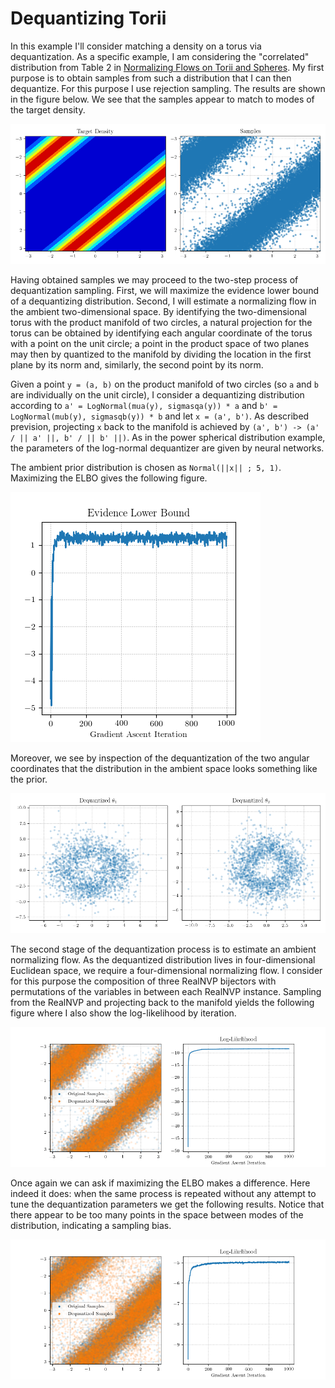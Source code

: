 # Dequantizing Torii

In this example I'll consider matching a density on a torus via dequantization. As a specific example, I am considering the "correlated" distribution from Table 2 in [Normalizing Flows on Torii and Spheres](https://arxiv.org/abs/2002.02428). My first purpose is to obtain samples from such a distribution that I can then dequantize. For this purpose I use rejection sampling. The results are shown in the figure below. We see that the samples appear to match to modes of the target density.

![Rejection Sampling on Torus](images/density-rejection-sampling.png)

Having obtained samples we may proceed to the two-step process of dequantization sampling. First, we will maximize the evidence lower bound of a dequantizing distribution. Second, I will estimate a normalizing flow in the ambient two-dimensional space. By identifying the two-dimensional torus with the product manifold of two circles, a natural projection for the torus can be obtained by identifying each angular coordinate of the torus with a point on the unit circle; a point in the product space of two planes may then by quantized to the manifold by dividing the location in the first plane by its norm and, similarly, the second point by its norm.

Given a point `y = (a, b)` on the product manifold of two circles (so `a` and `b` are individually on the unit circle), I consider a dequantizing distribution according to `a' = LogNormal(mua(y), sigmasqa(y)) * a` and `b' = LogNormal(mub(y), sigmasqb(y)) * b` and let `x = (a', b')`. As described prevision, projecting `x` back to the manifold is achieved by `(a', b') -> (a' / || a' ||, b' / || b' ||)`. As in the power spherical distribution example, the parameters of the log-normal dequantizer are given by neural networks.

The ambient prior distribution is chosen as `Normal(||x|| ; 5, 1)`. Maximizing the ELBO gives the following figure.

![Maximing ELBO](images/elbo-maximization.png)

Moreover, we see by inspection of the dequantization of the two angular coordinates that the distribution in the ambient space looks something like the prior.

![Ambient Distribution](images/torus-dequantization-num-dequantization-steps-1000.png)

The second stage of the dequantization process is to estimate an ambient normalizing flow. As the dequantized distribution lives in four-dimensional Euclidean space, we require a four-dimensional normalizing flow. I consider for this purpose the composition of three RealNVP bijectors with permutations of the variables in between each RealNVP instance. Sampling from the RealNVP and projecting back to the manifold yields the following figure where I also show the log-likelihood by iteration.

![Samples and Log-Likelihood](images/dequantized-samples-num-dequantization-steps-1000.png)

Once again we can ask if maximizing the ELBO makes a difference. Here indeed it does: when the same process is repeated without any attempt to tune the dequantization parameters we get the following results. Notice that there appear to be too many points in the space between modes of the distribution, indicating a sampling bias.

![Samples without ELBO Maximization](images/dequantized-samples-num-dequantization-steps-0.png)
